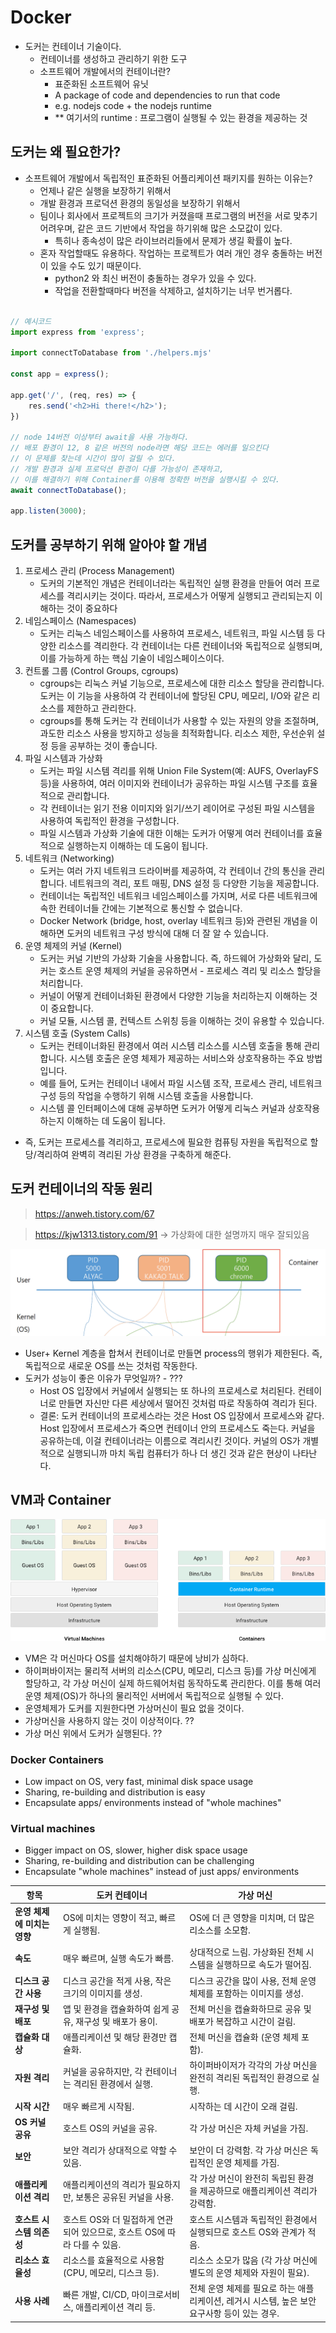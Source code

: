 # Docker

- 도커는 컨테이너 기술이다.
    - 컨테이너를 생성하고 관리하기 위한 도구
    - 소프트웨어 개발에서의 컨테이너란?
        - 표준화된 소프트웨어 유닛
        - A package of code and dependencies to run that code
        - e.g. nodejs code + the nodejs runtime
        - ** 여기서의 runtime : 프로그램이 실행될 수 있는 환경을 제공하는 것

## 도커는 왜 필요한가?
- 소프트웨어 개발에서 독립적인 표준화된 어플리케이션 패키지를 원하는 이유는?
    - 언제나 같은 실행을 보장하기 위해서
    - 개발 환경과 프로덕션 환경의 동일성을 보장하기 위해서
    - 팀이나 회사에서 프로젝트의 크기가 커졌을때 프로그램의 버전을 서로 맞추기 어려우며, 같은 코드 기반에서 작업을 하기위해 많은 소모값이 있다.
        - 특히나 종속성이 많은 라이브러리들에서 문제가 생길 확률이 높다.
    - 혼자 작업할때도 유용하다. 작업하는 프로젝트가 여러 개인 경우 충돌하는 버전이 있을 수도 있기 때문이다.
        - python2 와 최신 버전이 충돌하는 경우가 있을 수 있다.
        - 작업을 전환할때마다 버전을 삭제하고, 설치하기는 너무 번거롭다.

```javascript

// 예시코드
import express from 'express';

import connectToDatabase from './helpers.mjs'

const app = express();

app.get('/', (req, res) => {
    res.send('<h2>Hi there!</h2>');
})

// node 14버전 이상부터 await을 사용 가능하다.
// 배포 환경이 12, 8 같은 버전의 node라면 해당 코드는 에러를 일으킨다
// 이 문제를 찾는데 시간이 많이 걸릴 수 있다.
// 개발 환경과 실제 프로덕션 환경이 다를 가능성이 존재하고, 
// 이를 해결하기 위해 Container를 이용해 정확한 버전을 실행시킬 수 있다.
await connectToDatabase();

app.listen(3000);
```
## 도커를 공부하기 위해 알아야 할 개념

 1. 프로세스 관리 (Process Management)
    - 도커의 기본적인 개념은 컨테이너라는 독립적인 실행 환경을 만들어 여러 프로세스를 격리시키는 것이다. 따라서, 프로세스가 어떻게 실행되고 관리되는지 이해하는 것이 중요하다
 2. 네임스페이스 (Namespaces)
    - 도커는 리눅스 네임스페이스를 사용하여 프로세스, 네트워크, 파일 시스템 등 다양한 리소스를 격리한다. 각 컨테이너는 다른 컨테이너와 독립적으로 실행되며, 이를 가능하게 하는 핵심 기술이 네임스페이스이다.
 3. 컨트롤 그룹 (Control Groups, cgroups)
    - cgroups는 리눅스 커널 기능으로, 프로세스에 대한 리소스 할당을 관리합니다. 도커는 이 기능을 사용하여 각 컨테이너에 할당된 CPU, 메모리, I/O와 같은 리소스를 제한하고 관리한다.
    - cgroups를 통해 도커는 각 컨테이너가 사용할 수 있는 자원의 양을 조절하며, 과도한 리소스 사용을 방지하고 성능을 최적화합니다.
리소스 제한, 우선순위 설정 등을 공부하는 것이 좋습니다.
 4. 파일 시스템과 가상화
    - 도커는 파일 시스템 격리를 위해 Union File System(예: AUFS, OverlayFS 등)을 사용하여, 여러 이미지와 컨테이너가 공유하는 파일 시스템 구조를 효율적으로 관리합니다.
    - 각 컨테이너는 읽기 전용 이미지와 읽기/쓰기 레이어로 구성된 파일 시스템을 사용하여 독립적인 환경을 구성합니다.
    - 파일 시스템과 가상화 기술에 대한 이해는 도커가 어떻게 여러 컨테이너를 효율적으로 실행하는지 이해하는 데 도움이 됩니다.
 5. 네트워크 (Networking)
    - 도커는 여러 가지 네트워크 드라이버를 제공하여, 각 컨테이너 간의 통신을 관리합니다. 네트워크의 격리, 포트 매핑, DNS 설정 등 다양한 기능을 제공합니다.
    - 컨테이너는 독립적인 네트워크 네임스페이스를 가지며, 서로 다른 네트워크에 속한 컨테이너들 간에는 기본적으로 통신할 수 없습니다.
    - Docker Network (bridge, host, overlay 네트워크 등)와 관련된 개념을 이해하면 도커의 네트워크 구성 방식에 대해 더 잘 알 수 있습니다.
 6. 운영 체제의 커널 (Kernel)
    - 도커는 커널 기반의 가상화 기술을 사용합니다. 즉, 하드웨어 가상화와 달리, 도커는 호스트 운영 체제의 커널을 공유하면서 - 프로세스 격리 및 리소스 할당을 처리합니다.
    - 커널이 어떻게 컨테이너화된 환경에서 다양한 기능을 처리하는지 이해하는 것이 중요합니다.
    - 커널 모듈, 시스템 콜, 컨텍스트 스위칭 등을 이해하는 것이 유용할 수 있습니다.
 7. 시스템 호출 (System Calls)
    - 도커는 컨테이너화된 환경에서 여러 시스템 리소스를 시스템 호출을 통해 관리합니다. 시스템 호출은 운영 체제가 제공하는 서비스와 상호작용하는 주요 방법입니다.
    - 예를 들어, 도커는 컨테이너 내에서 파일 시스템 조작, 프로세스 관리, 네트워크 구성 등의 작업을 수행하기 위해 시스템 호출을 사용합니다.
    - 시스템 콜 인터페이스에 대해 공부하면 도커가 어떻게 리눅스 커널과 상호작용하는지 이해하는 데 도움이 됩니다.

- 즉, 도커는 프로세스를 격리하고, 프로세스에 필요한 컴퓨팅 자원을 독립적으로 할당/격리하여 완벽히 격리된 가상 환경을 구축하게 해준다. 

## 도커 컨테이너의 작동 원리

> https://anweh.tistory.com/67

> https://kjw1313.tistory.com/91 -> 가상화에 대한 설명까지 매우 잘되있음

![docker2](images/docekr2.png)

- User+ Kernel 계층을 합쳐서 컨테이너로 만들면 process의 행위가 제한된다. 즉, 독립적으로 새로운 OS를 쓰는 것처럼 작동한다. 
- 도커가 성능이 좋은 이유가 무엇일까?   - ???
   - Host OS 입장에서 커널에서 실행되는 또 하나의 프로세스로 처리된다. 컨테이너로 만들면 자신만 다른 세상에서 떨어진 것처럼 따로 작동하여 격리가 된다. 
   - 결론: 도커 컨테이너의 프로세스라는 것은 Host OS 입장에서 프로세스와 같다. Host 입장에서 프로세스가 죽으면 컨테이너 안의 프로세스도 죽는다. 커널을 공유하는데, 이걸 컨테이너라는 이름으로 격리시킨 것이다. 커널의 OS가 개별적으로 실행되니까 마치 독립 컴퓨터가 하나 더 생긴 것과 같은 현상이 나타난다. 
## VM과 Container

![docker1](images/docker1.png)

- VM은 각 머신마다 OS를 설치해야하기 때문에 낭비가 심하다.
- 하이퍼바이저는 물리적 서버의 리소스(CPU, 메모리, 디스크 등)를 가상 머신에게 할당하고, 각 가상 머신이 실제 하드웨어처럼 동작하도록 관리한다. 이를 통해 여러 운영 체제(OS)가 하나의 물리적인 서버에서 독립적으로 실행될 수 있다.
- 운영체제가 도커를 지원한다면 가상머신이 필요 없을 것이다.
- 가상머신을 사용하지 않는 것이 이상적이다. ??
- 가상 머신 위에서 도커가 실행된다. ??

### Docker Containers
- Low impact on OS, very fast, minimal disk space usage
- Sharing, re-building and distribution is easy
- Encapsulate apps/ environments instead of "whole machines"

### Virtual machines
- Bigger impact on OS, slower, higher disk space usage
- Sharing, re-building and distribution can be challenging
- Encapsulate "whole machines" instead of just apps/ environments

| 항목                        | **도커 컨테이너**                                    | **가상 머신**                                    |
|-----------------------------|---------------------------------------------------|-------------------------------------------------|
| **운영 체제에 미치는 영향**     | OS에 미치는 영향이 적고, 빠르게 실행됨.               | OS에 더 큰 영향을 미치며, 더 많은 리소스를 소모함. |
| **속도**                     | 매우 빠르며, 실행 속도가 빠름.                        | 상대적으로 느림. 가상화된 전체 시스템을 실행하므로 속도가 떨어짐. |
| **디스크 공간 사용**           | 디스크 공간을 적게 사용, 작은 크기의 이미지를 생성.   | 디스크 공간을 많이 사용, 전체 운영 체제를 포함하는 이미지를 생성. |
| **재구성 및 배포**              | 앱 및 환경을 캡슐화하여 쉽게 공유, 재구성 및 배포가 용이. | 전체 머신을 캡슐화하므로 공유 및 배포가 복잡하고 시간이 걸림. |
| **캡슐화 대상**                | 애플리케이션 및 해당 환경만 캡슐화.                    | 전체 머신을 캡슐화 (운영 체제 포함).               |
| **자원 격리**                  | 커널을 공유하지만, 각 컨테이너는 격리된 환경에서 실행.   | 하이퍼바이저가 각각의 가상 머신을 완전히 격리된 독립적인 환경으로 실행. |
| **시작 시간**                  | 매우 빠르게 시작됨.                                   | 시작하는 데 시간이 오래 걸림.                    |
| **OS 커널 공유**               | 호스트 OS의 커널을 공유.                             | 각 가상 머신은 자체 커널을 가짐.                  |
| **보안**                      | 보안 격리가 상대적으로 약할 수 있음.                   | 보안이 더 강력함. 각 가상 머신은 독립적인 운영 체제를 가짐. |
| **애플리케이션 격리**           | 애플리케이션의 격리가 필요하지만, 보통은 공유된 커널을 사용. | 각 가상 머신이 완전히 독립된 환경을 제공하므로 애플리케이션 격리가 강력함. |
| **호스트 시스템 의존성**       | 호스트 OS와 더 밀접하게 연관되어 있으므로, 호스트 OS에 따라 다를 수 있음. | 호스트 시스템과 독립적인 환경에서 실행되므로 호스트 OS와 관계가 적음. |
| **리소스 효율성**               | 리소스를 효율적으로 사용함 (CPU, 메모리, 디스크 등).    | 리소스 소모가 많음 (각 가상 머신에 별도의 운영 체제와 자원이 필요). |
| **사용 사례**                  | 빠른 개발, CI/CD, 마이크로서비스, 애플리케이션 격리 등. | 전체 운영 체제를 필요로 하는 애플리케이션, 레거시 시스템, 높은 보안 요구사항 등이 있는 경우. |
